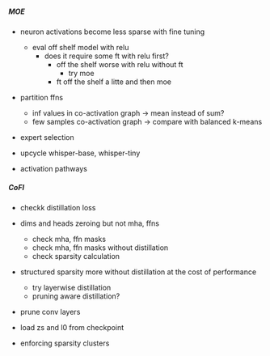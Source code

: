 ##### MOE

- neuron activations become less sparse with fine tuning
	- eval off shelf model with relu
		- does it require some ft with relu first?
			- off the shelf worse with relu without ft
				- try moe 
			- ft off the shelf a litte and then moe

- partition ffns
	- inf values in co-activation graph -> mean instead of sum?
	- few samples co-activation graph -> compare with balanced k-means

- expert selection

- upcycle whisper-base, whisper-tiny

- activation pathways


##### CoFI

- checkk distillation loss

- dims and heads zeroing but not mha, ffns
	- check mha, ffn masks
	- check mha, ffn masks without distillation
	- check sparsity calculation

- structured sparsity more without distillation at the cost of performance
	- try layerwise distillation
	- pruning aware distillation?

- prune conv layers

- load zs and l0 from checkpoint

- enforcing sparsity clusters

